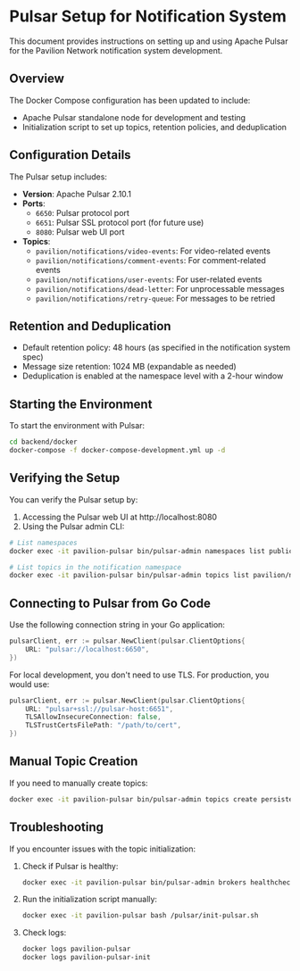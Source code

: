 # Pulsar Setup for Notification System

This document provides instructions on setting up and using Apache Pulsar for the Pavilion Network notification system development.

## Overview

The Docker Compose configuration has been updated to include:

- Apache Pulsar standalone node for development and testing
- Initialization script to set up topics, retention policies, and deduplication

## Configuration Details

The Pulsar setup includes:

- **Version**: Apache Pulsar 2.10.1
- **Ports**:
  - `6650`: Pulsar protocol port
  - `6651`: Pulsar SSL protocol port (for future use)
  - `8080`: Pulsar web UI port
- **Topics**:
  - `pavilion/notifications/video-events`: For video-related events
  - `pavilion/notifications/comment-events`: For comment-related events
  - `pavilion/notifications/user-events`: For user-related events
  - `pavilion/notifications/dead-letter`: For unprocessable messages
  - `pavilion/notifications/retry-queue`: For messages to be retried

## Retention and Deduplication

- Default retention policy: 48 hours (as specified in the notification system spec)
- Message size retention: 1024 MB (expandable as needed)
- Deduplication is enabled at the namespace level with a 2-hour window

## Starting the Environment

To start the environment with Pulsar:

```bash
cd backend/docker
docker-compose -f docker-compose-development.yml up -d
```

## Verifying the Setup

You can verify the Pulsar setup by:

1. Accessing the Pulsar web UI at http://localhost:8080
2. Using the Pulsar admin CLI:

```bash
# List namespaces
docker exec -it pavilion-pulsar bin/pulsar-admin namespaces list public

# List topics in the notification namespace
docker exec -it pavilion-pulsar bin/pulsar-admin topics list pavilion/notifications
```

## Connecting to Pulsar from Go Code

Use the following connection string in your Go application:

```go
pulsarClient, err := pulsar.NewClient(pulsar.ClientOptions{
    URL: "pulsar://localhost:6650",
})
```

For local development, you don't need to use TLS. For production, you would use:

```go
pulsarClient, err := pulsar.NewClient(pulsar.ClientOptions{
    URL: "pulsar+ssl://pulsar-host:6651",
    TLSAllowInsecureConnection: false,
    TLSTrustCertsFilePath: "/path/to/cert",
})
```

## Manual Topic Creation

If you need to manually create topics:

```bash
docker exec -it pavilion-pulsar bin/pulsar-admin topics create persistent://pavilion/notifications/my-custom-topic
```

## Troubleshooting

If you encounter issues with the topic initialization:

1. Check if Pulsar is healthy:
   ```bash
   docker exec -it pavilion-pulsar bin/pulsar-admin brokers healthcheck
   ```

2. Run the initialization script manually:
   ```bash
   docker exec -it pavilion-pulsar bash /pulsar/init-pulsar.sh
   ```

3. Check logs:
   ```bash
   docker logs pavilion-pulsar
   docker logs pavilion-pulsar-init
   ``` 